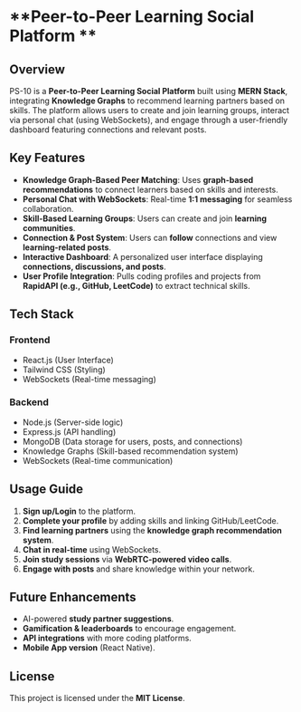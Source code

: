# **Peer-to-Peer Learning Social Platform **

## **Overview**
PS-10 is a **Peer-to-Peer Learning Social Platform** built using **MERN Stack**, integrating **Knowledge Graphs** to recommend learning partners based on skills. The platform allows users to create and join learning groups, interact via personal chat (using WebSockets), and engage through a user-friendly dashboard featuring connections and relevant posts.

## **Key Features**
- **Knowledge Graph-Based Peer Matching**: Uses **graph-based recommendations** to connect learners based on skills and interests.
- **Personal Chat with WebSockets**: Real-time **1:1 messaging** for seamless collaboration.
- **Skill-Based Learning Groups**: Users can create and join **learning communities**.
- **Connection & Post System**: Users can **follow** connections and view **learning-related posts**.
- **Interactive Dashboard**: A personalized user interface displaying **connections, discussions, and posts**.
- **User Profile Integration**: Pulls coding profiles and projects from **RapidAPI (e.g., GitHub, LeetCode)** to extract technical skills.

## **Tech Stack**
### **Frontend**
- React.js (User Interface)
- Tailwind CSS (Styling)
- WebSockets (Real-time messaging)

### **Backend**
- Node.js (Server-side logic)
- Express.js (API handling)
- MongoDB (Data storage for users, posts, and connections)
- Knowledge Graphs (Skill-based recommendation system)
- WebSockets (Real-time communication)



## **Usage Guide**
1. **Sign up/Login** to the platform.
2. **Complete your profile** by adding skills and linking GitHub/LeetCode.
3. **Find learning partners** using the **knowledge graph recommendation system**.
4. **Chat in real-time** using WebSockets.
5. **Join study sessions** via **WebRTC-powered video calls**.
6. **Engage with posts** and share knowledge within your network.

## **Future Enhancements**
- AI-powered **study partner suggestions**.
- **Gamification & leaderboards** to encourage engagement.
- **API integrations** with more coding platforms.
- **Mobile App version** (React Native).


## **License**
This project is licensed under the **MIT License**.


